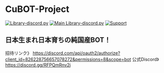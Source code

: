 # CuBOT-Project
[![Library-discord.py](https://img.shields.io/badge/Python-3.9.2-3778ae?logo=Python&logoColor=ffffff)](https://python.org) [![Main Library-discord.py](https://img.shields.io/badge/Main%20Library-discord.py-fecc34?logo=pypi&logoColor=ffffff)](https://github.com/Rapptz/discord.py) [![Support](https://img.shields.io/discord/715540925081714788?color=5865f2&label=Discord&logo=Discord&logoColor=ffffff)](https://discord.gg/9DXVhkKZhb)


日本生まれ日本育ちの純国産BOT！
----------------------------------------------------
招待リンク》
https://discord.com/api/oauth2/authorize?client_id=826228756657078272&permissions=8&scope=bot
公式Discord》
https://discord.gg/RFPQmRnv2j
